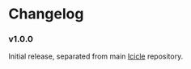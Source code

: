 # Changelog

### v1.0.0

Initial release, separated from main [Icicle](//github.com/icicleio/Icicle) repository.
